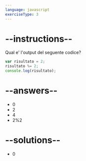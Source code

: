 ```yaml
---
language: javascript
exerciseType: 3
---
```


# --instructions--

Qual e' l'output del seguente codice?
```javascript
var risultato = 2;
risultato %= 2;
console.log(risultato);
```

# --answers--

- 0
- 2
- 4
- 2%2

# --solutions--

- 0
